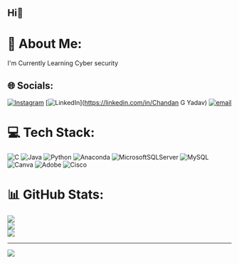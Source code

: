 ## Hi👋
# 💫 About Me:
I'm Currently Learning Cyber security<br>


## 🌐 Socials:
[![Instagram](https://img.shields.io/badge/Instagram-%23E4405F.svg?logo=Instagram&logoColor=white)](https://instagram.com/itz_chandan_kannadiga) [![LinkedIn](https://img.shields.io/badge/LinkedIn-%230077B5.svg?logo=linkedin&logoColor=white)](https://linkedin.com/in/Chandan G Yadav) [![email](https://img.shields.io/badge/Email-D14836?logo=gmail&logoColor=white)](mailto:chandangyadav1203@gmail.com) 

# 💻 Tech Stack:
![C](https://img.shields.io/badge/c-%2300599C.svg?style=flat&logo=c&logoColor=white) ![Java](https://img.shields.io/badge/java-%23ED8B00.svg?style=flat&logo=openjdk&logoColor=white) ![Python](https://img.shields.io/badge/python-3670A0?style=flat&logo=python&logoColor=ffdd54) ![Anaconda](https://img.shields.io/badge/Anaconda-%2344A833.svg?style=flat&logo=anaconda&logoColor=white) ![MicrosoftSQLServer](https://img.shields.io/badge/Microsoft%20SQL%20Server-CC2927?style=flat&logo=microsoft%20sql%20server&logoColor=white) ![MySQL](https://img.shields.io/badge/mysql-4479A1.svg?style=flat&logo=mysql&logoColor=white) ![Canva](https://img.shields.io/badge/Canva-%2300C4CC.svg?style=flat&logo=Canva&logoColor=white) ![Adobe](https://img.shields.io/badge/adobe-%23FF0000.svg?style=flat&logo=adobe&logoColor=white) ![Cisco](https://img.shields.io/badge/cisco-%23049fd9.svg?style=flat&logo=cisco&logoColor=black)
# 📊 GitHub Stats:
![](https://github-readme-stats.vercel.app/api?username=chandanGyadavCysec&theme=vue-dark&hide_border=false&include_all_commits=true&count_private=true)<br/>
![](https://github-readme-streak-stats.herokuapp.com/?user=chandanGyadavCysec&theme=vue-dark&hide_border=false)<br/>
![](https://github-readme-stats.vercel.app/api/top-langs/?username=chandanGyadavCysec&theme=vue-dark&hide_border=false&include_all_commits=true&count_private=true&layout=compact)

---
[![](https://visitcount.itsvg.in/api?id=chandanGyadavCysec&icon=1&color=2)](https://visitcount.itsvg.in)

<!-- Proudly created with GPRM ( https://gprm.itsvg.in ) -->
